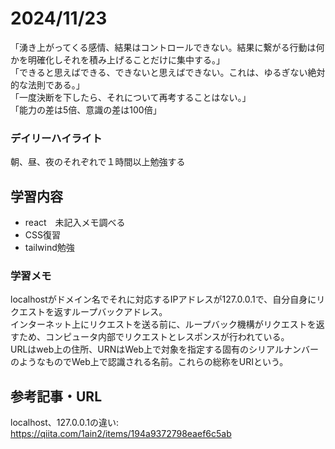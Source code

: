 # 2024/11/23
「湧き上がってくる感情、結果はコントロールできない。結果に繋がる行動は何かを明確化しそれを積み上げることだけに集中する。」  
「できると思えばできる、できないと思えばできない。これは、ゆるぎない絶対的な法則である。」  
「一度決断を下したら、それについて再考することはない。」  
「能力の差は5倍、意識の差は100倍」  

### デイリーハイライト
朝、昼、夜のそれぞれで１時間以上勉強する

## 学習内容
- react　未記入メモ調べる
- CSS復習
- tailwind勉強

### 学習メモ
localhostがドメイン名でそれに対応するIPアドレスが127.0.0.1で、自分自身にリクエストを返すループバックアドレス。  
インターネット上にリクエストを送る前に、ループバック機構がリクエストを返すため、コンピュータ内部でリクエストとレスポンスが行われている。  
URLはweb上の住所、URNはWeb上で対象を指定する固有のシリアルナンバーのようなものでWeb上で認識される名前。これらの総称をURIという。  

## 参考記事・URL
localhost、127.0.0.1の違い: https://qiita.com/1ain2/items/194a9372798eaef6c5ab